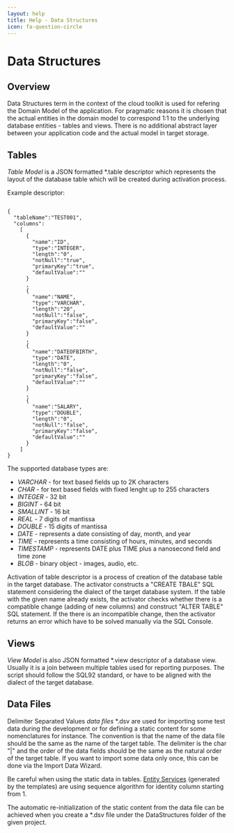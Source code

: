 ```yaml
---
layout: help
title: Help - Data Structures
icon: fa-question-circle
---
```


Data Structures
===

Overview
---

Data Structures term in the context of the cloud toolkit is used for refering the Domain Model of the application. For pragmatic reasons it is chosen that the actual entities in the domain model to correspond 1:1 to the underlying database entities - tables and views. There is no additional abstract layer between your application code and the actual model in target storage.

Tables
---

*Table Model* is a JSON formatted *.table descriptor which represents the layout of the database table which will be created during activation process.

Example descriptor:
<pre><code>
{
  "tableName":"TEST001",
  "columns":
    [
      {
        "name":"ID",
        "type":"INTEGER",
        "length":"0",
        "notNull":"true",
        "primaryKey":"true",
        "defaultValue":""
      }
      ,
      {
        "name":"NAME",
        "type":"VARCHAR",
        "length":"20",
        "notNull":"false",
        "primaryKey":"false",
        "defaultValue":""
      }
      ,
      {
        "name":"DATEOFBIRTH",
        "type":"DATE",
        "length":"0",
        "notNull":"false",
        "primaryKey":"false",
        "defaultValue":""
      }
      ,
      {
        "name":"SALARY",
        "type":"DOUBLE",
        "length":"0",
        "notNull":"false",
        "primaryKey":"false",
        "defaultValue":""
      }
    ]
}
</code></pre>

The supported database types are:

*	*VARCHAR*     - for text based fields up to 2K characters
*	*CHAR*        - for text based fields with fixed lenght up to 255 characters
*	*INTEGER*     - 32 bit
*	*BIGINT*      - 64 bit
*	*SMALLINT*    - 16 bit
*	*REAL*        - 7 digits of mantissa
*	*DOUBLE*      - 15 digits of mantissa
*	*DATE*        - represents a date consisting of day, month, and year
*	*TIME*        - represents a time consisting of hours, minutes, and seconds
*	*TIMESTAMP*   - represents DATE plus TIME plus a nanosecond field and time zone
*	*BLOB*        - binary object - images, audio, etc.

Activation of table descriptor is a process of creation of the database table in the target database.
The activator constructs a "CREATE TBALE" SQL statement considering the dialect of the target database system.
If the table with the given name already exists, the activator checks whether there is a compatible change (adding of new columns) and construct "ALTER TABLE" SQL statement.
If the there is an incompatible change, then the activator returns an error which have to be solved manually via the SQL Console.

Views
---

*View Model* is also JSON formatted *.view descriptor of a database view. Usually it is a join between multiple tables used for reporting purposes.
The script should follow the SQL92 standard, or have to be aligned with the dialect of the target database.

Data Files
---

Delimiter Separated Values *data files* *.dsv are used for importing some test data during the development or for defining a static content for some nomenclatures for instance.
The convention is that the name of the data file should be the same as the name of the target table.
The delimiter is the char "|" and the order of the data fields should be the same as the natural order of the target table.
If you want to import some data only once, this can be done via the Import Data Wizard.

Be careful when using the static data in tables. [Entity Services](entity_service.html) (generated by the templates) are using sequence algorithm for identity column starting from 1.

The automatic re-initialization of the static content from the data file can be achieved when you create a *.dsv file under the DataStructures folder of the given project.

